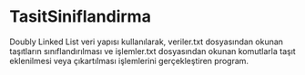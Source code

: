 # TasitSiniflandirma
Doubly Linked List veri yapısı kullanılarak, 
veriler.txt dosyasından okunan taşıtların sınıflandırılması ve işlemler.txt 
dosyasından okunan komutlarla taşıt eklenilmesi veya çıkartılması işlemlerini gerçekleştiren program.
